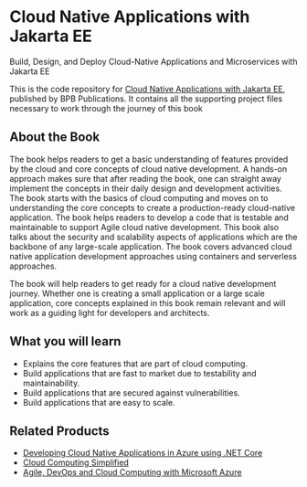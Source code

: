 # Cloud Native Applications with Jakarta EE

Build, Design, and Deploy Cloud-Native Applications and Microservices with Jakarta EE

This is the code repository for [Cloud Native Applications with Jakarta EE](https://in.bpbonline.com/products/cloud-native-applications-with-jakarta-ee), published by BPB Publications. It contains all the supporting project files necessary to work through the journey of this book

## About the Book
The book helps readers to get a basic understanding of features provided by the cloud and core concepts of cloud native development. A hands-on approach makes sure that after reading the book, one can straight away implement the concepts in their daily design and development activities. 
The book starts with the basics of cloud computing and moves on to understanding the core concepts to create a production-ready cloud-native application. The book helps readers to develop a code that is testable and maintainable to support Agile cloud native development. This book also talks about the security and scalability aspects of applications which are the backbone of any large-scale application. The book covers advanced cloud native application development approaches using containers and serverless approaches.

The book will help readers to get ready for a cloud native development journey. Whether one is creating a small application or a large scale application, core concepts explained in this book remain relevant and will work as a guiding light for developers and architects.  

## What you will learn
* Explains the core features that are part of cloud computing.
* Build applications that are fast to market due to testability and maintainability.
* Build applications that are secured against vulnerabilities.
* Build applications that are easy to scale.

## Related Products
* [Developing Cloud Native Applications in Azure using .NET Core](https://in.bpbonline.com/products/cloud-native-applications-book-azure-using-net-core?_pos=1&_sid=c1dda93ab&_ss=r)
* [Cloud Computing Simplified](https://in.bpbonline.com/products/cloud-computing-simplified?_pos=1&_sid=df7196965&_ss=r)
* [Agile, DevOps and Cloud Computing with Microsoft Azure](https://in.bpbonline.com/products/agile-devops-and-cloud-computing-with-microsoft-azur?_pos=1&_sid=97440f62b&_ss=r)

